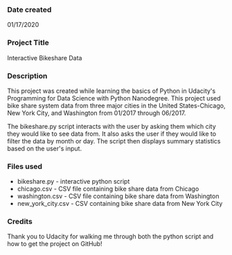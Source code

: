 ### Date created
01/17/2020

### Project Title
Interactive Bikeshare Data

### Description
This project was created while learning the basics of Python in
Udacity's Programming for Data Science with Python Nanodegree.
This project used bike share system data from three major cities
in the United States-Chicago, New York City, and Washington from
01/2017 through 06/2017.  

The bikeshare.py script interacts with the user by asking them which city they would like to see data from.  It also asks the user if they would like to filter the data by month or day.  The script then displays summary statistics based on the user's input.

### Files used
* bikeshare.py - interactive python script
* chicago.csv - CSV file containing bike share data from Chicago
* washington.csv - CSV file containing bike share data from       Washington
* new_york_city.csv - CSV containing bike share data from New York City

### Credits
Thank you to Udacity for walking me through both the python script and how to get the project on GitHub!

